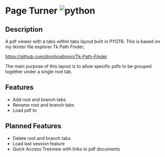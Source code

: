 # Page Turner ![python](https://img.shields.io/badge/python-3.6+-blue)

## Description
A pdf viewer with a tabs within tabs layout built in PYQT6. This is based on my tkinter file explorer Tk Path Finder;

https://github.com/domhnallmorr/Tk-Path-Finder

The main purpose of this layout is to allow specific pdfs to be grouped together under a single root tab.

## Features
- Add root and branch tabs
- Rename root and branch tabs
- Load pdf to 

## Planned Features
- Delete root and branch tabs
- Load last session feature
- Quick Access Treeview with links to pdf documents
